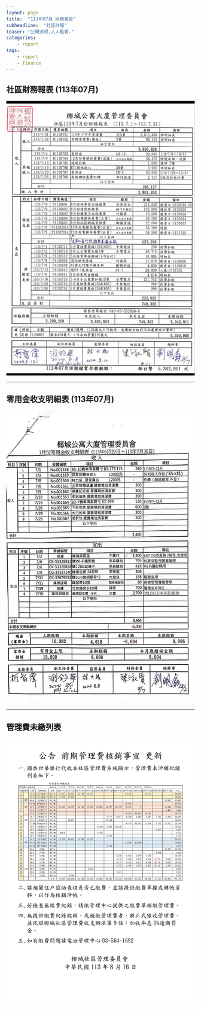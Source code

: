 ```yaml
---
layout: page
title:  "113年07月 財務報告"
subheadline:  "社區財報"
teaser: "公開透明,人人監督."
categories:
    - report
tags:
    - report
    - finance
---
```


## 社區財務報表 (113年07月)

![](https://github.com/coconutcity30050/community27/raw/gh-pages/assets/reports/113-07-%E8%B2%A1%E5%8B%99%E5%A0%B1%E8%A1%A8.jpg)

---
## 零用金收支明細表 (113年07月)

![](https://github.com/coconutcity30050/community27/raw/gh-pages/assets/reports/113-07-%E9%9B%B6%E7%94%A8%E9%87%91%E6%94%B6%E6%94%AF%E6%98%8E%E7%B4%B0%E8%A1%A8.jpg)

---
## 管理費未繳列表

![](https://github.com/coconutcity30050/community27/raw/gh-pages/assets/reports/113-08-16-%E7%AE%A1%E7%90%86%E8%B2%BB%E6%9C%AA%E6%B2%96%E9%8A%B7%E7%B4%80%E9%8C%84%E5%88%97%E8%A1%A8.jpg)
